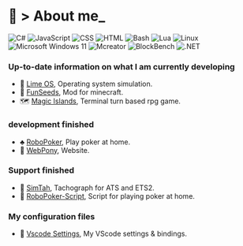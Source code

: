 # 🐧 > About me_ 

![C#](https://img.shields.io/badge/C%23-239120?logo=sharp&logoColor=white&color=blue)
![JavaScript](https://img.shields.io/badge/JavaScript-F7DF1E?logo=javascript&logoColor=black&color=yellow)
![CSS](https://img.shields.io/badge/CSS-1572B6?logo=css3&logoColor=white&color=yellow)
![HTML](https://img.shields.io/badge/HTML-E34F26?logo=html5&logoColor=white&color=orange)
![Bash](https://img.shields.io/badge/Bash-4EAA25?logo=gnu-bash&logoColor=white)
![Lua](https://img.shields.io/badge/Lua-2C2D72?logo=lua&logoColor=white)
![Linux](https://img.shields.io/badge/Linux-Debian-1D99F3?logo=linux&logoColor=white)
![Microsoft Windows 11](https://img.shields.io/badge/Microsoft_Windows_11-0078D7?logo=windows11&logoColor=white)
![Mcreator](https://img.shields.io/badge/Mcreator-000000?logo=Mcreator&logoColor=white&color=green)
![BlockBench](https://img.shields.io/badge/BlockBench-000000?logo=BlockBench&logoColor=white&color=3D8FCC)
![.NET](https://img.shields.io/badge/.NET-512BD4?logo=dotnet&logoColor=white)

### Up-to-date information on what I am currently developing

- 🚀 [Lime OS](https://github.com/Kisonix-Dev/Lime), Operating system simulation.
- 🌱 [FunSeeds](https://github.com/Kisonix-Dev/FunSeeds), Mod for minecraft. 
- 🗺 [Magic Islands](https://github.com/Kisonix-Dev/Magic_Islands), Terminal turn based rpg game.

### development finished 
- ♣️ [RoboPoker](https://github.com/Kisonix-Dev/RoboPoker), Play poker at home.
- 🎨 [WebPony](https://github.com/Kisonix-Dev/WebPony), Website.


### Support finished
- 🚚 [SimTah](https://github.com/Kisonix-Dev/SimTah), Tachograph for ATS and ETS2.
- 🎲 [RoboPoker-Script](https://github.com/Kisonix-Dev/RoboPoker-Script), Script for playing poker at home.

### My configuration files
- 🧩 [Vscode Settings](https://github.com/Kisonix-Dev/Vscode-Settings), My VScode settings & bindings.
